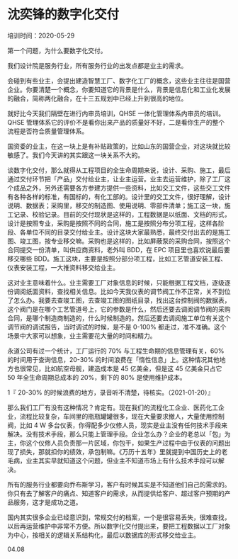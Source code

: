 # 沈奕锋的数字化交付

培训时间：2020-05-29

第一个问题，为什么要数字化交付。

我们设计院是服务行业，所有服务行业的出发点都是业主的需求。

会碰到有些业主，会提出建造智慧工厂、数字化工厂的概念，这些业主往往是国营企业。你要清楚一个概念，你要知道它的背景是什么，背景是信息化和工业化发展的融合，简称两化融合，在十三五规划中已经上升到很高的地位。

就好比今天我们隔壁在进行内审员培训，QHSE 一体化管理体系内审员的培训。QHSE 管理体系它的评价不是看你出来产品的质量好不好，二是看你生产的整个流程是否符合质量管理体系。

国资委的业主，在这一块上是有补贴政策的，比如山东的国营企业，对这块就比较敏感了。我们今天讲的其实跟这一块关系不大的。

谈数字化交付，那么就得从工程项目的全生命周期来说，设计、采购、施工，最后通过交付环节把「产品」交付给业主，让业主运营。业主去运营维护，除了工厂这个成品之外，另外还需要各方参建方提供一些资料，比如交工文件，这些交工文件有各种各样的标准，有国标的，有化工部的。设计里的交工文件，很好理解，设计说明、数据表；采购里，移交的制造图、使用说明、零部件清单；施工这一块，施工记录、校验记录。目前的交付现状是这样的，工程数据是以纸面、文档的形式，设计是按照专业，采购是按照不同的合同，施工是按照分布分项工程，这样各阶段、各单位不同的目录交付给业主。设计这块大家最熟悉，最终交付出去的是施工图、竣工图，按专业移交嘛。采购也是这样的，比如屏蔽泵的采购合同，按照这个合同提交一份清单，叫供应商资料，老外叫 BDD，在 EPC 项目里也喜欢说最后要移交哪些 BDD。施工这块，主要是按照分部分项工程，比如工艺管道安装工程、仪表安装工程，一大推资料移交给业主。

这对业主意味着什么。业主需要工厂对象信息的时候，只能根据工程文档，逐级逐份调阅纸面资料，查找相关信息。比如今天我仪表的调节阀工作不正常，关不到位了怎么办。我要去查竣工图，去查竣工图的图纸目录，找出这台控制阀的数据表，这个阀门是在哪个工艺管道号上，它的参数是什么，然后还要去调阅调节阀的采购合同，是哪个制造商制造的，什么时候制造的。然后还要去调阅施工单位有关这个调节阀的调试报告，当时调试的时候，是不是 0-100% 都走过，准不准确。这个场景中大家可以想象，业主需要花大量的时间和精力。

永道公司有过一个统计，工厂运行的 70% 与工程生命期的信息管理有关，60% 的时间用于查询信息，20-30% 的时间浪费在「惰性信息」上。这种情况其他地方也很常见，比如航空母舰，建造成本是 45 亿美金，但是这 45 亿美金只占它 50 年全生命周期总成本的 20%，剩下的 80% 是使用维护成本。

1『 20-30% 的时候浪费的地方，录音听不清楚，待核实。（2021-01-20）』

那么我们工厂有没有这种情况？肯定有。现在我们的流程化工企业、医药化工企业，流程比较复杂，车间里的瓶瓶罐罐很多，现在大量要求撤人，大量使用控制阀，比如 4 W 多台仪表，你得配多少仪修人员，现实是业主没有任何技术手段来解决。没有技术手段，那么只能上管理手段。企业怎么办？企业的老总以「包」为主，你这个仪修人员负责那一片区域，你包干，如果生产过程中由于仪表的问题出现了损失，那就扣你的绩效，承包制嘛。《万历十五年》里就提到中国历史上的老毛病，业主其实早就知道这个问题，但业主不知道市场上有什么技术手段可以解决。

所有的服务行业都要向乔布斯学习，客户有时候其实是不知道他们自己的需求的。你只有去了解客户的痛点、知道客户的需求，从而提供给客户、超过客户预期的产品服务，这才是成功之道。

国内其实很多企业已经意识到，常规交付的档案，一个是很容易丢失，很难查找，以后再运营维护中非常不方便。所以数字化交付提出来，要把工程数据以工厂对象为中心，按相关的逻辑关系结构化，最后以数据库的形式移交给业主。

04.08
 
 